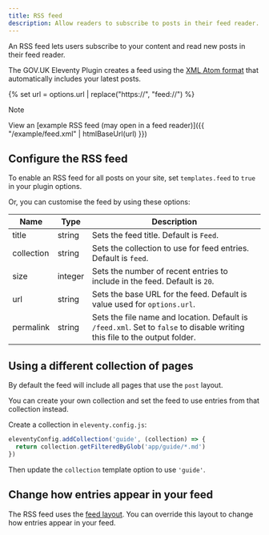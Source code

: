 ```yaml
---
title: RSS feed
description: Allow readers to subscribe to posts in their feed reader.
---
```


An RSS feed lets users subscribe to your content and read new posts in their feed reader.

The GOV.UK Eleventy Plugin creates a feed using the [XML Atom format](<https://en.wikipedia.org/wiki/Atom_(web_standard)>) that automatically includes your latest posts.

{% set url = options.url | replace("https://", "feed://") %}

> [!NOTE]
> View an [example RSS feed (may open in a feed reader)]({{ "/example/feed.xml" | htmlBaseUrl(url) }})

## Configure the RSS feed

To enable an RSS feed for all posts on your site, set `templates.feed` to `true` in your plugin options.

Or, you can customise the feed by using these options:

| Name       | Type    | Description                                                                                                                |
| ---------- | ------- | -------------------------------------------------------------------------------------------------------------------------- |
| title      | string  | Sets the feed title. Default is `Feed`.                                                                                    |
| collection | string  | Sets the collection to use for feed entries. Default is `feed`.                                                            |
| size       | integer | Sets the number of recent entries to include in the feed. Default is `20`.                                                 |
| url        | string  | Sets the base URL for the feed. Default is value used for `options.url`.                                                   |
| permalink  | string  | Sets the file name and location. Default is `/feed.xml`. Set to `false` to disable writing this file to the output folder. |

## Using a different collection of pages

By default the feed will include all pages that use the `post` layout.

You can create your own collection and set the feed to use entries from that collection instead.

Create a collection in `eleventy.config.js`:

```js
eleventyConfig.addCollection('guide', (collection) => {
  return collection.getFilteredByGlob('app/guide/*.md')
})
```

Then update the `collection` template option to use `'guide'`.

## Change how entries appear in your feed

The RSS feed uses the [feed layout](/layouts/feed). You can override this layout to change how entries appear in your feed.
